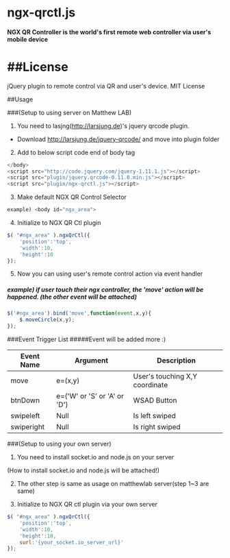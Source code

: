 # ngx-qrctl.js
#### NGX QR Controller is the world's first remote web controller via user's mobile device

##License
============

jQuery plugin to remote control via QR and user's device. MIT License

##Usage

###(Setup to using server on Matthew LAB)

1. You need to lasjng(http://larsjung.de)'s jquery qrcode plugin.
- Download http://larsjung.de/jquery-qrcode/ and move into plugin folder

2. Add to below script code end of body tag
```javascript
</body>
<script src="http://code.jquery.com/jquery-1.11.1.js"></script>
<script src="plugin/jquery.qrcode-0.11.0.min.js"></script>
<script src="plugin/ngx-qrctl.js"></script>
```
3. Make default NGX QR Control Selector
```javascript
example) <body id="ngx_area">
```
4. Initialize to NGX QR Ctl plugin
```javascript
$( "#ngx_area" ).ngxQrCtl({
    'position':'top',
    'width':10,
    'height':10
});
```
5. Now you can using user's remote control action via event handler
##### example) if user touch their ngx controller, the 'move' action will be happened. (the other event will be attached)
```javascript
$('#ngx_area').bind('move',function(event,x,y){
    $.moveCircle(x,y);
});
```

###Event Trigger List
#####Event will be added more :)

| Event Name | Argument | Description |
| --------- | ------- | ------- |
| move  | e=(x,y) | User's touching X,Y coordinate |
| btnDown  | e=('W' or 'S' or 'A' or 'D') | WSAD Button |
| swipeleft  | Null | Is left swiped |
| swiperight  | Null | Is right swiped |

###(Setup to using your own server)

1. You need to install socket.io and node.js on your server

(How to install socket.io and node.js will be attached!)

2. The other step is same as usage on matthewlab server(step 1~3 are same)

3. Initialize to NGX QR ctl plugin via your own server
```javascript
$( "#ngx_area" ).ngxQrCtl({
    'position':'top',
    'width':10,
    'height':10,
    surl:'{your_socket.io_server_url}'
});
```
